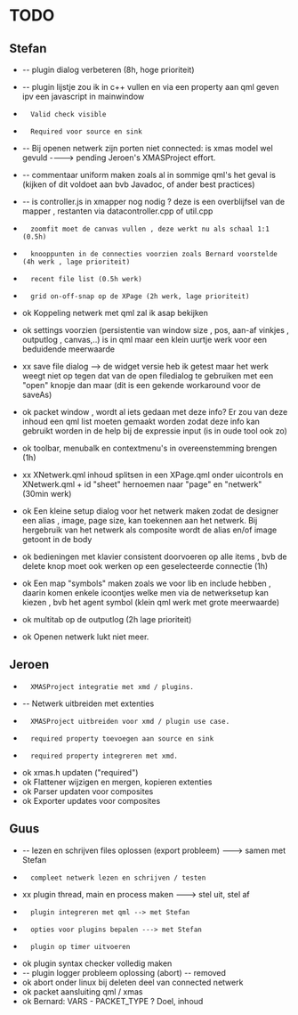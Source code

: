 # TODO

## Stefan

*   -- 	plugin dialog verbeteren (8h, hoge prioriteit) 
*   -- 	plugin lijstje zou ik in c++ vullen en via een property aan qml geven ipv een javascript in mainwindow
*		Valid check visible
*		Required voor source en sink
*	--	Bij openen netwerk zijn porten niet connected: is xmas model wel gevuld ----> pending Jeroen's XMASProject effort.

*   -- 	commentaar uniform maken zoals al in sommige qml's het geval is (kijken of dit voldoet aan bvb Javadoc, of ander best practices)
*   -- 	is controller.js in xmapper nog nodig ? deze is een overblijfsel van de mapper , restanten via datacontroller.cpp of util.cpp
*    	zoomfit moet de canvas vullen , deze werkt nu als schaal 1:1 (0.5h)
*    	knooppunten in de connecties voorzien zoals Bernard voorstelde (4h werk , lage prioriteit)
*    	recent file list (0.5h werk)
*    	grid on-off-snap op de XPage (2h werk, lage prioriteit)

*   ok 	Koppeling netwerk met qml zal ik asap bekijken
*   ok 	settings voorzien (persistentie van window size , pos, aan-af vinkjes , outputlog , canvas,..) is in qml maar een klein uurtje werk voor een beduidende meerwaarde
*   xx 	save file dialog --> de widget versie heb ik getest maar het werk weegt niet op tegen dat van de open filedialog te gebruiken met een "open" knopje dan maar 
			(dit is een gekende workaround voor de saveAs)
*   ok 	packet window , wordt al iets gedaan met deze info? Er zou van deze inhoud een qml list moeten gemaakt worden zodat deze info kan gebruikt worden in de help bij de expressie input (is in oude tool ook zo)
*   ok 	toolbar, menubalk en contextmenu's in overeenstemming brengen (1h)
*   xx 	XNetwerk.qml inhoud splitsen in een XPage.qml onder uicontrols en XNetwerk.qml  + id "sheet" hernoemen naar "page" en "netwerk"  (30min werk)
*   ok 	Een kleine setup dialog voor het netwerk maken zodat de designer een alias , image, page size, kan toekennen aan het netwerk. 
		Bij hergebruik van het netwerk als composite wordt de alias en/of image getoont in de body
*   ok 	bedieningen met klavier consistent doorvoeren op alle items , bvb de delete knop moet ook werken op een geselecteerde connectie (1h)
*   ok 	Een map "symbols" maken zoals we voor lib en include hebben , daarin komen enkele icoontjes welke men via de netwerksetup kan kiezen , 
		bvb het agent symbol (klein qml werk met grote meerwaarde)
*   ok 	multitab op de outputlog (2h lage prioriteit)
*	ok	Openen netwerk lukt niet meer.

## Jeroen

*		XMASProject integratie met xmd / plugins.
*	--	Netwerk uitbreiden met extenties
*		XMASProject uitbreiden voor xmd / plugin use case.
*		required property toevoegen aan source en sink
* 		required property integreren met xmd.

* 	ok	xmas.h updaten ("required")
* 	ok	Flattener wijzigen en mergen, kopieren extenties
* 	ok	Parser updaten voor composites
* 	ok	Exporter updates voor composites


## Guus

*	--	lezen en schrijven files oplossen (export probleem) ---> samen met Stefan
*		compleet netwerk lezen en schrijven / testen
*   xx	plugin thread, main en process maken ---> stel uit, stel af
*		plugin integreren met qml --> met Stefan
*		opties voor plugins bepalen ---> met Stefan
*		plugin op timer uitvoeren
*	ok	plugin syntax checker volledig maken
*	--	plugin logger probleem oplossing (abort) -- removed
*	ok	abort onder linux bij deleten deel van connected netwerk
*	ok	packet aansluiting qml / xmas
*	ok	Bernard: VARS - PACKET_TYPE ? Doel, inhoud


